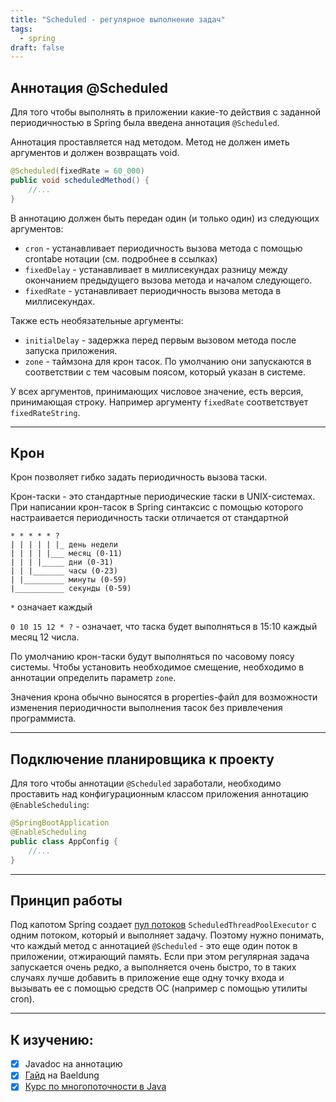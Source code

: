 ```yaml
---
title: "Scheduled - регулярное выполнение задач"
tags:
  - spring
draft: false
---
```


## Аннотация @Scheduled

Для того чтобы выполнять в приложении какие-то действия с заданной периодичностью в Spring была введена аннотация `@Scheduled`.

Аннотация проставляется над методом. Метод не должен иметь аргументов и должен возвращать void.

```java
@Scheduled(fixedRate = 60_000)
public void scheduledMethod() {
    //...
}
```

В аннотацию должен быть передан один (и только один) из следующих аргументов:

- `cron` - устанавливает периодичность вызова метода с помощью crontabe нотации (см. подробнее в ссылках)
- `fixedDelay` - устанавливает в миллисекундах разницу между окончанием предыдущего вызова метода и началом следующего.
- `fixedRate` - устанавливает периодичность вызова метода в миллисекундах.

Также есть необязательные аргументы:

- `initialDelay` - задержка перед первым вызовом метода после запуска приложения.
- `zone` - таймзона для крон тасок. По умолчанию они запускаются в соответствии с тем часовым поясом, который указан в системе.

У всех аргументов, принимающих числовое значение, есть версия, принимающая строку. Например аргументу `fixedRate` соответствует `fixedRateString`.

---
## Крон

Крон позволяет гибко задать периодичность вызова таски.

Крон-таски - это стандартные периодические таски в UNIX-системах. При написании крон-тасок в Spring синтаксис с помощью которого настраивается периодичность таски отличается от стандартной

```
* * * * * ?
| | | | | |_ день недели
| | | | |___ месяц (0-11)
| | | |_____ дни (0-31)
| | |_______ часы (0-23)
| |_________ минуты (0-59)
|___________ секунды (0-59)
```

`*` означает каждый

`0 10 15 12 * ?` - означает, что таска будет выполняться в 15:10 каждый месяц 12 числа.

По умолчанию крон-таски будут выполняться по часовому поясу системы. Чтобы установить необходимое смещение, необходимо в аннотации определить параметр `zone`.

Значения крона обычно выносятся в properties-файл для возможности изменения периодичности выполнения тасок без привлечения программиста.

---
## Подключение планировщика к проекту

Для того чтобы аннотации `@Scheduled` заработали, необходимо проставить над конфигурационным классом приложения аннотацию `@EnableScheduling`:

```java
@SpringBootApplication
@EnableScheduling
public class AppConfig {
    //...
}
```

---
## Принцип работы
Под капотом Spring создает [пул потоков](../java/multithreading/thread_pools.md) `ScheduledThreadPoolExecutor` с одним потоком, который и выполняет задачу.
Поэтому нужно понимать, что каждый метод с аннотацией `@Scheduled` - это еще один поток в приложении, отжирающий память.
Если при этом регулярная задача запускается очень редко, а выполняется очень быстро, то в таких случаях лучше добавить в приложение еще одну точку входа и вызывать ее с помощью средств ОС (например с помощью утилиты cron).


---
## К изучению:
- [X] Javadoc на аннотацию
- [X] [Гайд](https://www.baeldung.com/spring-scheduled-tasks) на Baeldung
- [X] [Курс по многопоточности в Java](https://fillthegaps.getcourse.ru/mt7)